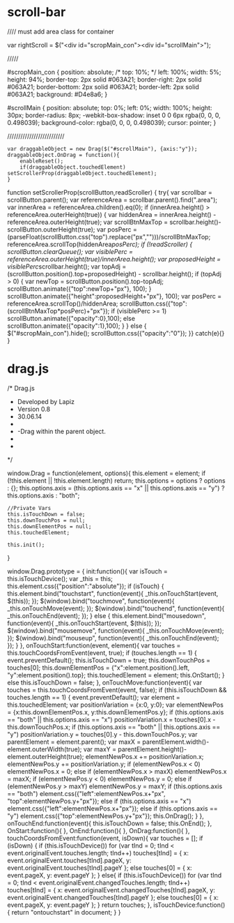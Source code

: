 scroll-bar
==========
//// must add area class for container


var rightScroll = $("<div id=\"scropMain_con\"><div id=\"scrollMain\"></div></div>");


/////

#scropMain_con {
position: absolute;
/* top: 10%; */
left: 100%;
width: 5%;
height: 94%;
border-top: 2px solid #063A21;
border-right: 2px solid #063A21;
border-bottom: 2px solid #063A21;
border-left: 2px solid #063A21;
background: #D4e8a6;
}

#scrollMain {
position: absolute;
top: 0%;
left: 0%;
width: 100%;
height: 30px;
border-radius: 8px;
-webkit-box-shadow: inset 0 0 6px rgba(0, 0, 0, 0.498039);
background-color: rgba(0, 0, 0, 0.498039);
cursor: pointer;
}

//////////////////////////


	var draggableObject = new Drag($("#scrollMain"), {axis:"y"});
	draggableObject.OnDrag = function(){
		enableReset();
		if(draggableObject.touchedElement) setScrollerProp(draggableObject.touchedElement);
	}
	


function setScrollerProp(scrollButton,readScroller) {
	try{
		var scrollbar = scrollButton.parent();
		var referenceArea = scrollbar.parent().find(".area");
		var innerArea = referenceArea.children().eq(0);
		if (innerArea.height() > referenceArea.outerHeight(true)) {
		    var hiddenArea = innerArea.height() - referenceArea.outerHeight(true);
		    var scrollBtnMaxTop = scrollbar.height()-scrollButton.outerHeight(true);
		    var posPerc = (parseFloat(scrollButton.css("top").replace("px","")))/scrollBtnMaxTop;
		    referenceArea.scrollTop(hiddenArea*posPerc);
		    if (!readScroller) {
			scrollButton.clearQueue();
			var visiblePerc = referenceArea.outerHeight(true)/innerArea.height();
			var proposedHeight = visiblePerc*scrollbar.height();
			var topAdj = (scrollButton.position().top+proposedHeight) - scrollbar.height();
			if (topAdj > 0) {
			    var newTop = scrollButton.position().top-topAdj;
			    scrollButton.animate({"top":newTop+"px"}, 100);
			}
			scrollButton.animate({"height":proposedHeight+"px"}, 100);
			var posPerc = referenceArea.scrollTop()/hiddenArea;
			scrollButton.css({"top":(scrollBtnMaxTop*posPerc)+"px"});
			if (visiblePerc >= 1) scrollButton.animate({"opacity":0},100);
			else scrollButton.animate({"opacity":1},100);
		    }
	}
	else {
		$("#scropMain_con").hide();
		scrollButton.css({"opacity":"0"});
	}}
	catch(e){}
}





drag.js
==========


/* Drag.js
 * Developed by Lapiz
 * Version 0.8
 * 30.06.14
 *
 * -Drag within the parent object.
 *
 *
 */


window.Drag = function(element, options){
    this.element = element;
    if (!this.element || !this.element.length) return;
    this.options = options ? options : {};
    this.options.axis = (this.options.axis == "x" || this.options.axis == "y") ? this.options.axis : "both";
    
    //Private Vars
    this.isTouchDown = false;
    this.downTouchPos = null;
    this.downElementPos = null;
    this.touchedElement;
    
    this.init();
}

window.Drag.prototype = {
    init:function(){
        var isTouch = this.isTouchDevice();
        var _this = this;
        this.element.css({"position":"absolute"});
        if (isTouch) {
            this.element.bind("touchstart", function(event){ _this.onTouchStart(event, $(this)); });
            $(window).bind("touchmove", function(event){ _this.onTouchMove(event); });
            $(window).bind("touchend", function(event){ _this.onTouchEnd(event); });
        }
        else {
            this.element.bind("mousedown", function(event){ _this.onTouchStart(event, $(this)); });
            $(window).bind("mousemove", function(event){ _this.onTouchMove(event); });
            $(window).bind("mouseup", function(event){ _this.onTouchEnd(event); });
        }
    },
    onTouchStart:function(event, element){
        var touches = this.touchCoordsFromEvent(event, true);
        if (touches.length == 1) {
            event.preventDefault();
            this.isTouchDown = true;
            this.downTouchPos = touches[0];
            this.downElementPos = {"x":element.position().left, "y":element.position().top};
            this.touchedElement = element;
            this.OnStart();
        }
        else this.isTouchDown = false;
    },
    onTouchMove:function(event){
        var touches = this.touchCoordsFromEvent(event, false);
        if (this.isTouchDown && touches.length == 1) {
            event.preventDefault();
            var element = this.touchedElement;
            var positionVariation = {x:0, y:0};
            var elementNewPos = {x:this.downElementPos.x, y:this.downElementPos.y};
            if (this.options.axis == "both" || this.options.axis == "x") positionVariation.x = touches[0].x - this.downTouchPos.x;
            if (this.options.axis == "both" || this.options.axis == "y") positionVariation.y = touches[0].y - this.downTouchPos.y;
            var parentElement = element.parent();
            var maxX = parentElement.width()-element.outerWidth(true);
            var maxY = parentElement.height()-element.outerHeight(true);
            elementNewPos.x += positionVariation.x;
            elementNewPos.y += positionVariation.y;
            if (elementNewPos.x < 0) elementNewPos.x = 0;
            else if (elementNewPos.x > maxX) elementNewPos.x = maxX;
            if (elementNewPos.y < 0) elementNewPos.y = 0;
            else if (elementNewPos.y > maxY) elementNewPos.y = maxY;
            if (this.options.axis == "both") element.css({"left":elementNewPos.x+"px", "top":elementNewPos.y+"px"});
            else if (this.options.axis == "x") element.css({"left":elementNewPos.x+"px"});
            else if (this.options.axis == "y") element.css({"top":elementNewPos.y+"px"});
            this.OnDrag();
        }
    },
    onTouchEnd:function(event){
        this.isTouchDown = false;
        this.OnEnd();
    },
    OnStart:function(){ },
    OnEnd:function(){ },
    OnDrag:function(){ },
    touchCoordsFromEvent:function(event, isDown){
        var touches = [];
        if (isDown) {
            if (this.isTouchDevice())
                for (var tInd = 0; tInd < event.originalEvent.touches.length; tInd++)
                    touches[tInd] = { x: event.originalEvent.touches[tInd].pageX, y: event.originalEvent.touches[tInd].pageY };
            else touches[0] = { x: event.pageX, y: event.pageY };
        }
        else{
            if (this.isTouchDevice())
                for (var tInd = 0; tInd < event.originalEvent.changedTouches.length; tInd++)
                    touches[tInd] = { x: event.originalEvent.changedTouches[tInd].pageX, y: event.originalEvent.changedTouches[tInd].pageY };
            else touches[0] = { x: event.pageX, y: event.pageY };
        }
        return touches;
    },
    isTouchDevice:function(){
        return "ontouchstart" in document;
    }
}






